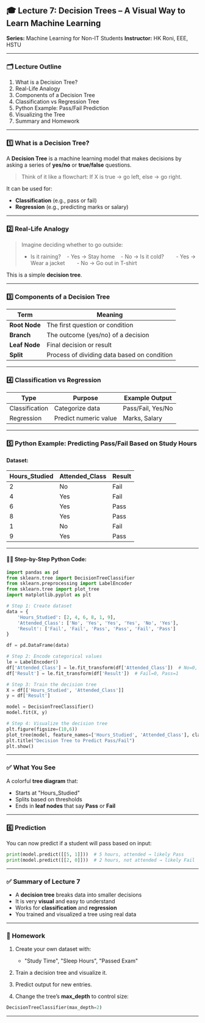 ## 🎓 **Lecture 7: Decision Trees – A Visual Way to Learn Machine Learning**

**Series:** Machine Learning for Non-IT Students
**Instructor:** HK Roni, EEE, HSTU

---

### 🗂️ **Lecture Outline**

1. What is a Decision Tree?
2. Real-Life Analogy
3. Components of a Decision Tree
4. Classification vs Regression Tree
5. Python Example: Pass/Fail Prediction
6. Visualizing the Tree
7. Summary and Homework

---

### 1️⃣ **What is a Decision Tree?**

A **Decision Tree** is a machine learning model that makes decisions by asking a series of **yes/no** or **true/false** questions.

> Think of it like a flowchart:
> If X is true → go left, else → go right.

It can be used for:

* **Classification** (e.g., pass or fail)
* **Regression** (e.g., predicting marks or salary)

---

### 2️⃣ **Real-Life Analogy**

> Imagine deciding whether to go outside:
>
> * Is it raining?
>      - Yes → Stay home
>      - No → Is it cold?
>          - Yes → Wear a jacket
>          - No → Go out in T-shirt

This is a simple **decision tree**.

---

### 3️⃣ **Components of a Decision Tree**

| Term          | Meaning                                     |
| ------------- | ------------------------------------------- |
| **Root Node** | The first question or condition             |
| **Branch**    | The outcome (yes/no) of a decision          |
| **Leaf Node** | Final decision or result                    |
| **Split**     | Process of dividing data based on condition |

---

### 4️⃣ **Classification vs Regression**

| Type           | Purpose               | Example Output    |
| -------------- | --------------------- | ----------------- |
| Classification | Categorize data       | Pass/Fail, Yes/No |
| Regression     | Predict numeric value | Marks, Salary     |

---

### 5️⃣ **Python Example: Predicting Pass/Fail Based on Study Hours**

#### Dataset:

| Hours\_Studied | Attended\_Class | Result |
| -------------- | --------------- | ------ |
| 2              | No              | Fail   |
| 4              | Yes             | Fail   |
| 6              | Yes             | Pass   |
| 8              | Yes             | Pass   |
| 1              | No              | Fail   |
| 9              | Yes             | Pass   |

---

#### 🧑‍💻 Step-by-Step Python Code:

```python
import pandas as pd
from sklearn.tree import DecisionTreeClassifier
from sklearn.preprocessing import LabelEncoder
from sklearn.tree import plot_tree
import matplotlib.pyplot as plt

# Step 1: Create dataset
data = {
    'Hours_Studied': [2, 4, 6, 8, 1, 9],
    'Attended_Class': ['No', 'Yes', 'Yes', 'Yes', 'No', 'Yes'],
    'Result': ['Fail', 'Fail', 'Pass', 'Pass', 'Fail', 'Pass']
}

df = pd.DataFrame(data)

# Step 2: Encode categorical values
le = LabelEncoder()
df['Attended_Class'] = le.fit_transform(df['Attended_Class'])  # No=0, Yes=1
df['Result'] = le.fit_transform(df['Result'])  # Fail=0, Pass=1

# Step 3: Train the decision tree
X = df[['Hours_Studied', 'Attended_Class']]
y = df['Result']

model = DecisionTreeClassifier()
model.fit(X, y)

# Step 4: Visualize the decision tree
plt.figure(figsize=(10,6))
plot_tree(model, feature_names=['Hours_Studied', 'Attended_Class'], class_names=['Fail', 'Pass'], filled=True)
plt.title("Decision Tree to Predict Pass/Fail")
plt.show()
```

---

### ✅ What You See

A colorful **tree diagram** that:

* Starts at "Hours\_Studied"
* Splits based on thresholds
* Ends in **leaf nodes** that say **Pass** or **Fail**

---

### 6️⃣ **Prediction**

You can now predict if a student will pass based on input:

```python
print(model.predict([[5, 1]]))  # 5 hours, attended → likely Pass
print(model.predict([[2, 0]]))  # 2 hours, not attended → likely Fail
```

---

### ✅ Summary of Lecture 7

* A **decision tree** breaks data into smaller decisions
* It is very **visual** and easy to understand
* Works for **classification** and **regression**
* You trained and visualized a tree using real data

---

### 🧠 Homework

1. Create your own dataset with:

   * "Study Time", "Sleep Hours", "Passed Exam"
2. Train a decision tree and visualize it.
3. Predict output for new entries.
4. Change the tree’s **max\_depth** to control size:

```python
DecisionTreeClassifier(max_depth=2)
```

---
